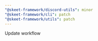 ```yaml
---
"@skeet-framework/discord-utils": minor
"@skeet-framework/cli": patch
"@skeet-framework/utils": patch
---
```


Update workflow
